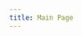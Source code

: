 ```yaml
---
title: Main Page
---
```


<script>
  window.location.replace('{{ site.url }}{{ site.baseurl }}/{{ site.def_lang }}/');
</script>
